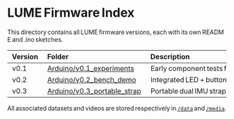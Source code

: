 # LUME Firmware Index

This directory contains all LUME firmware versions, each with its own README and .ino sketches.

| Version | Folder | Description | Last Updated |
|:--|:--|:--|:--|
| v0.1 | [Arduino/v0.1_experiments](v0.1_experiments) | Early component tests for buttons, motors & buzzers | Sep  2025 |
| v0.2 | [Arduino/v0.2_bench_demo](v0.2_bench_demo) | Integrated LED + button demo (bench prototype) | Oct  2025 |
| v0.3 | [Arduino/v0.3_portable_strap](v0.3_portable_strap) | Portable dual IMU strap prototype + data logger | Oct  2025 |

All associated datasets and videos are stored respectively in [`/data`](../data) and [`/media`](../media).

